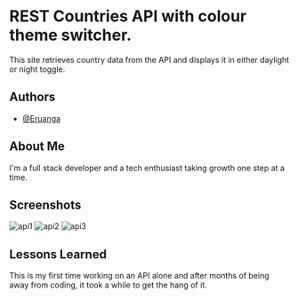 
# REST Countries API with colour theme switcher.
This site retrieves country data from the API and displays it in either daylight or night toggle.


## Authors

- [@Eruanga](https://www.github.com/Eruanga)


## About Me 
I'm a full stack developer and a tech enthusiast taking growth one step at a time. 


## Screenshots

![api1](https://github.com/Eruanga/RestfulApi/assets/105167328/ee7dc9fd-067d-46c1-acc5-ea037b73d1df)
![api2](https://github.com/Eruanga/RestfulApi/assets/105167328/7614516e-27bf-45fc-945a-ba1b3348da3f)
![api3](https://github.com/Eruanga/RestfulApi/assets/105167328/00b4d8ab-b2d5-4630-bec6-4be5a46d67e5)

## Lessons Learned

This is my first time working on an API alone and after months of being away from coding, it took a while to get the hang of it. 
